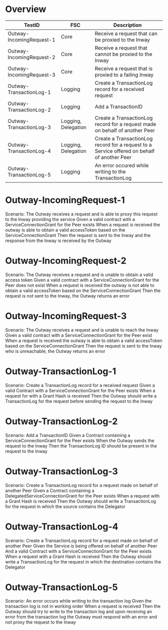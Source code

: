 # Overview

| TestID                   | FSC                 | Description                                                                                 |
|--------------------------|---------------------|---------------------------------------------------------------------------------------------|
| Outway-IncomingRequest-1 | Core                | Receive a request that can be proxied to the Inway                                          |
| Outway-IncomingRequest-2 | Core                | Receive a request that cannot be proxied to the Inway                                       |
| Outway-IncomingRequest-3 | Core                | Receive a request that is proxied to a failing Inway                                        |
| Outway-TransactionLog-1  | Logging             | Create a TransactionLog record for a received request                                       |
| Outway-TransactionLog-2  | Logging             | Add a TransactionID                                                                         |
| Outway-TransactionLog-3  | Logging, Delegation | Create a TransactionLog record for a request made on behalf of another Peer                 |
| Outway-TransactionLog-4  | Logging, Delegation | Create a TransactionLog record for a request to a Service offered on behalf of another Peer |
| Outway-TransactionLog-5  | Logging | An error occured while writing to the TransactionLog                                        |

# Outway-IncomingRequest-1

Scenario: The Outway receives a request and is able to proxy this request to the Inway providing the service
Given a valid contract with a ServiceConnectionGrant for the Peer exists
When a request is received the outway is able to obtain a valid accessToken based on the ServiceConnectionGrant
Then the request is sent to the Inway and the response from the Inway is received by the Outway

# Outway-IncomingRequest-2

Scenario: The Outway receives a request and is unable to obtain a valid access token
Given a valid contract with a ServiceConnectionGrant for the Peer does not exist
When a request is received the outway is not able to obtain a valid accessToken based on the ServiceConnectionGrant
Then the request is not sent to the Inway, the Outway returns an error

# Outway-IncomingRequest-3

Scenario: The Outway receives a request and is unable to reach the Inway
Given a valid contract with a ServiceConnectionGrant for the Peer exist
When a request is received the outway is able to obtain a valid accessToken based on the ServiceConnectionGrant
Then the request is sent to the Inway who is unreachable, the Outway returns an error

# Outway-TransactionLog-1

Scenario: Create a TransactionLog record for a received request
Given a valid Contract with a ServiceConnectionGrant for the Peer exists
When a request for with a Grant Hash is received
Then the Outway should write a TransactionLog for the request before sending the request to the Inway

# Outway-TransactionLog-2

Scenario: Add a TransactionID
Given a Contract containing a ServiceConnectionGrant for the Peer exists
When the Outway sends the request to the Inway
Then the TransactionLog ID should be present in the request to the Inway

# Outway-TransactionLog-3

Scenario: Create a TransactionLog record for a request made on behalf of another Peer
Given a Contract containing a DelegatedServiceConnectionGrant for the Peer exists
When a request with a Grant Hash is received
Then the Outway should write a TransactionLog for the request in which the source contains the Delegator

# Outway-TransactionLog-4

Scenario: Create a TransactionLog record for a request made on behalf of another Peer
Given the Service is being offered on behalf of another Peer
And a valid Contract with a ServiceConnectionGrant for the Peer exists
When a request with a Grant Hash is received
Then the Outway should write a TransactionLog for the request in which the destination contains the Delegator

# Outway-TransactionLog-5

Scenario: An error occurs while writing to the transaction log
Given the transaction log is not in working order
When a request is received
Then the Outway should try to write to the transaction log and upon receiving an error from the transaction log the Outway must respond with an error and not proxy the request to the Inway
